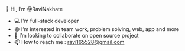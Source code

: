 👋 Hi, I’m @RaviNakhate

- 💻 I'm full-stack developer
- 😄 I’m interested in team work, problem solving, web, app and more
- 💞️ I’m looking to collaborate on open source project 
- 📫 How to reach me : ravi165528@gmail.com
